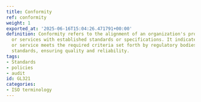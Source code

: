 ```yaml
---
title: Conformity
ref: conformity
weight: 1
exported_at: '2025-06-16T15:04:26.471791+00:00'
definition: Conformity refers to the alignment of an organization's processes, products,
  or services with established standards or specifications. It indicates that a product
  or service meets the required criteria set forth by regulatory bodies or industry
  standards, ensuring quality and reliability.
tags:
- Standards
- policies
- audit
id: GL321
categories:
- ISO terminology
---
```


